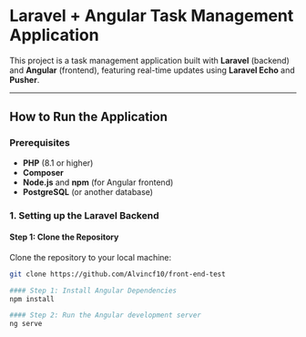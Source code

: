 # Laravel + Angular Task Management Application

This project is a task management application built with **Laravel** (backend) and **Angular** (frontend), featuring real-time updates using **Laravel Echo** and **Pusher**.

---

## How to Run the Application

### Prerequisites
- **PHP** (8.1 or higher)
- **Composer**
- **Node.js** and **npm** (for Angular frontend)
- **PostgreSQL** (or another database)

### 1. Setting up the Laravel Backend

#### Step 1: Clone the Repository
Clone the repository to your local machine:
```bash
git clone https://github.com/Alvincf10/front-end-test

#### Step 1: Install Angular Dependencies
npm install

#### Step 2: Run the Angular development server
ng serve
